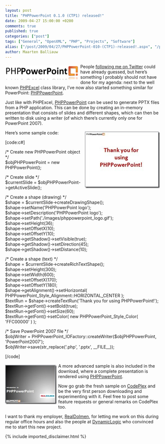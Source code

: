 ```yaml
---
layout: post
title: "PHPPowerPoint 0.1.0 (CTP1) released!"
date: 2009-04-27 15:00:00 +0200
comments: true
published: true
categories: ["post"]
tags: ["General", "OpenXML", "PHP", "Projects", "Software"]
alias: ["/post/2009/04/27/PHPPowerPoint-010-(CTP1)-released!.aspx", "/post/2009/04/27/phppowerpoint-010-(ctp1)-released!.aspx"]
author: Maarten Balliauw
---
```

<p><a href="http://www.phppowerpoint.net"><img style="border-bottom: 0px; border-left: 0px; margin: 5px 5px 5px 0px; display: inline; border-top: 0px; border-right: 0px" title="PHPPowerPoint logo" src="/images/phppowerpoint_logo.png" border="0" alt="PHPPowerPoint logo" width="240" height="47" align="left" /></a> People <a href="http://twitter.com/maartenballiauw" target="_blank">following me on Twitter</a> could have already guessed, but here&rsquo;s something I probably should not have done for my agenda: next to the well known <a href="http://www.phpexcel.net" target="_blank">PHPExcel</a> class library, I&rsquo;ve now also started something similar for PowerPoint: <a href="http://www.phppowerpoint.net" target="_blank">PHPPowerPoint</a>.</p>
<p>Just like with PHPExcel, <a href="http://www.phppowerpoint.net" target="_blank">PHPPowerPoint</a> can be used to generate PPTX files from a PHP application. This can be done by creating an in-memory presentation that consists of slides and different shapes, which can then be written to disk using a writer (of which there&rsquo;s currently only one for PowerPoint 2007).</p>
<p><img style="border-bottom: 0px; border-left: 0px; margin: 5px 0px 5px 5px; display: inline; border-top: 0px; border-right: 0px" title="Simple PHPPowerPoint demo" src="/images/pres1.jpg" border="0" alt="Simple PHPPowerPoint demo" width="244" height="184" align="right" /> Here&rsquo;s some sample code:</p>
<p>[code:c#]</p>
<p>/* Create new PHPPowerPoint object */<br />$objPHPPowerPoint = new PHPPowerPoint();</p>
<p>/* Create slide&nbsp;*/<br />$currentSlide = $objPHPPowerPoint-&gt;getActiveSlide();</p>
<p>/* Create a shape (drawing) */<br />$shape = $currentSlide-&gt;createDrawingShape(); <br />$shape-&gt;setName('PHPPowerPoint logo'); <br />$shape-&gt;setDescription('PHPPowerPoint logo'); <br />$shape-&gt;setPath('./images/phppowerpoint_logo.gif'); <br />$shape-&gt;setHeight(36); <br />$shape-&gt;setOffsetX(10); <br />$shape-&gt;setOffsetY(10); <br />$shape-&gt;getShadow()-&gt;setVisible(true); <br />$shape-&gt;getShadow()-&gt;setDirection(45); <br />$shape-&gt;getShadow()-&gt;setDistance(10);</p>
<p>/* Create a shape (text) */<br />$shape = $currentSlide-&gt;createRichTextShape(); <br />$shape-&gt;setHeight(300); <br />$shape-&gt;setWidth(600); <br />$shape-&gt;setOffsetX(170); <br />$shape-&gt;setOffsetY(180); <br />$shape-&gt;getAlignment()-&gt;setHorizontal( PHPPowerPoint_Style_Alignment::HORIZONTAL_CENTER ); <br />$textRun = $shape-&gt;createTextRun('Thank you for using PHPPowerPoint!'); <br />$textRun-&gt;getFont()-&gt;setBold(true); <br />$textRun-&gt;getFont()-&gt;setSize(60); <br />$textRun-&gt;getFont()-&gt;setColor( new PHPPowerPoint_Style_Color( 'FFC00000' ) );</p>
<p>/* Save PowerPoint 2007 file */<br />$objWriter = PHPPowerPoint_IOFactory::createWriter($objPHPPowerPoint, 'PowerPoint2007'); <br />$objWriter-&gt;save(str_replace('.php', '.pptx', __FILE__));</p>
<p>[/code]</p>
<p><img style="border-bottom: 0px; border-left: 0px; margin: 5px 5px 5px 0px; display: inline; border-top: 0px; border-right: 0px" title="Advanced sample" src="/images/pres2.jpg" border="0" alt="Advanced sample" width="168" height="128" align="left" /> A more advanced sample is also included in the download, where a complete presentation is rendered using <a href="http://phppowerpoint.codeplex.com/" target="_blank">PHPPowerPoint</a>.</p>
<p>Now go grab the fresh sample on <a href="http://www.phppowerpoint.net" target="_blank">CodePlex</a> and be the very first person downloading and experimenting with it. Feel free to post some feature requests or general remarks on CodePlex too.</p>
<p>I want to thank my employer, <a href="http://www.realdolmen.com" target="_blank">RealDolmen</a>, for letting me work on this during regular office hours and also the people at <a href="http://www.dynamiclogic.com" target="_blank">DynamicLogic</a> who convinced me to start this new project.</p>

{% include imported_disclaimer.html %}

